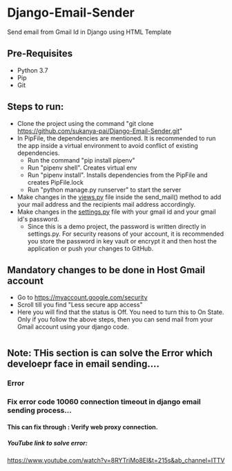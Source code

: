 # Django-Email-Sender
Send email from Gmail Id in Django using HTML Template

## Pre-Requisites
- Python 3.7
- Pip
- Git

## Steps to run:
- Clone the project using the command "git clone https://github.com/sukanya-pai/Django-Email-Sender.git"
- In PipFile, the dependencies are mentioned. It is recommended to run the app inside a virtual environment to avoid conflict of existing dependencies.
  - Run the command "pip install pipenv"
  - Run "pipenv shell". Creates virtual env
  - Run "pipenv install". Installs dependencies from the PipFile and creates PipFile.lock
  - Run "python manage.py runserver" to start the server
- Make changes in the [views.py](https://github.com/sukanya-pai/Django-Email-Sender/blob/master/email_project/email_proj/views.py) file inside the send_mail() method to add your mail address and the recipients mail address accordingly.
- Make changes in the [settings.py](https://github.com/sukanya-pai/Django-Email-Sender/blob/master/email_project/email_project/settings.py) file with your gmail id and your gmail id's password. 
  - Since this is a demo project, the password is written directly in settings.py. For security reasons of your account, it is recommended you store the password in key vault or encrypt it and then host the application or push your changes to GitHub.


## Mandatory changes to be done in Host Gmail account
- Go to https://myaccount.google.com/security
- Scroll till you find "Less secure app access"
- Here you will find that the status is Off. You need to turn this to On State. 
Only if you follow the above steps, then you can send mail from your Gmail account using your django code. 


#
## Note: THis section is can solve the Error which develoepr face in email sending....

### Error 
### Fix error code 10060 connection timeout in django email sending process...

#### This can fix through : Verify web proxy connection.

##### YouTube link to solve error:
https://www.youtube.com/watch?v=8RYTriMo8EI&t=215s&ab_channel=ITTV
